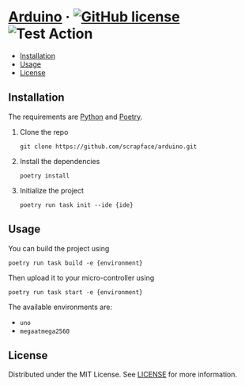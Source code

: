 # [Arduino](./README.md) &middot; [![GitHub license]](./LICENSE) ![Test Action]

<!-- Table of Contents -->

- [Installation](#installation)
- [Usage](#usage)
- [License](#license)

## Installation

The requirements are [Python] and [Poetry].

1. Clone the repo
   ```shell
   git clone https://github.com/scrapface/arduino.git
   ```

2. Install the dependencies
   ```shell
   poetry install
   ```

3. Initialize the project
   ```shell
   poetry run task init --ide {ide}
   ```

## Usage

You can build the project using
```shell
poetry run task build -e {environment}
```

Then upload it to your micro-controller using
```shell
poetry run task start -e {environment}
```

The available environments are:
- `uno`
- `megaatmega2560`

## License

Distributed under the MIT License. See [LICENSE](./LICENSE) for more information.

<!-- Packages Links -->

[poetry]: https://python-poetry.org/docs
[python]: https://www.python.org/downloads


<!-- Shields.io links -->

[gitHub license]: https://img.shields.io/badge/license-MIT-blue.svg
[test action]: https://github.com/scrapface/arduino/actions/workflows/test-build.yaml/badge.svg
